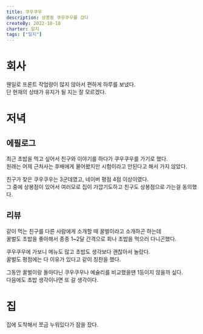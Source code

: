 ```yaml
---
title: 쿠우쿠우
description: 상봉동 쿠우쿠우를 갔다
createBy: 2022-10-18
charter: 일지
tags: ["일지"]
---
```


# 회사

웬일로 프론트 작업량이 많지 않아서 편하게 하루를 보냈다.  
단 현재의 상태가 유지가 될 지는 잘 모르겠다.

# 저녁

## 에필로그

최근 초밥을 먹고 싶어서 친구와 이야기를 하다가 쿠우쿠우를 가기로 했다.  
원래는 어제 근처사는 후배에게 물어봤지만 시험이라고 안된다고 해서 가지 않았다.

친구가 찾은 쿠우쿠우는 3군데였고, 네이버 평점 4점 이상이였다.  
그 중에 상봉점이 있어서 여러모로 집이 가깝기도하고 친구도 상봉점으로 가는걸 동의했다.

## 리뷰

같이 먹는 친구를 다른 사람에게 소개할 때 꿀벌이라고 소개하곤 하는데  
꿀벌도 초밥을 좋아해서 종종 1~2달 간격으로 회나 초밥을 먹으러 다니곤했다.

쿠우쿠우에 가보니 메뉴도 많고 초밥도 생각보다 괜찮아서 놀랐다.  
꿀벌도 평점에는 다 이유가 있다고 같이 칭찬을 했다.

그동안 꿀벌이랑 돌아다닌 쿠우쿠우나 예슐리를 비교했을땐 1등이지 않을까 싶다.  
다음에도 초밥 생각이나면 또 갈 생각이다.

# 집

집에 도착해서 쪼금 누워있다가 잠을 잤다.
